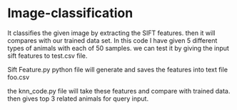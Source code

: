 # Image-classification
 
 
 It classifies the given image by extracting the SIFT features. then it will compares with our trained data set.
In this code I have given 5 different types of animals with each of 50 samples. we can test it by giving the input sift features to test.csv file. 
 	
  Sift Feature.py python file will generate and saves the features into text file foo.csv
  
  the knn_code.py file will take these features and compare with trained data. then gives top 3 related animals for query input.
  


